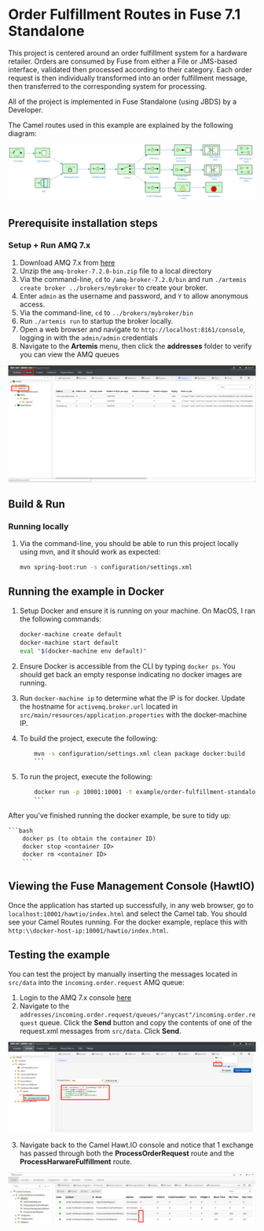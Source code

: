 # Order Fulfillment Routes in Fuse 7.1 Standalone

This project is centered around an order fulfillment system for a hardware retailer.  Orders are consumed by Fuse from either a File or JMS-based interface, validated then processed according to their category.  Each order request is then individually transformed into an order fulfillment message, then transferred to the corresponding system for processing.

All of the project is implemented in Fuse Standalone (using JBDS) by a Developer.

The Camel routes used in this example are explained by the following diagram:

![CBR Diagram](src/img/order_fullfilment_standalone.png)

## Prerequisite installation steps

### Setup + Run AMQ 7.x

1.  Download AMQ 7.x from [here](https://access.redhat.com/jbossnetwork/restricted/softwareDownload.html?softwareId=58991&product=jboss.amq.broker)
2.  Unzip the `amq-broker-7.2.0-bin.zip` file to a local directory
3.  Via the command-line, `cd` to `/amq-broker-7.2.0/bin` and run `./artemis create broker ../brokers/mybroker` to create your broker.
4.  Enter `admin` as the username and password, and `Y` to allow anonymous access.
5.  Via the command-line, `cd` to `../brokers/mybroker/bin`
6.  Run `./artemis run` to startup the broker locally.
7.  Open a web browser and navigate to `http://localhost:8161/console`, logging in with the `admin/admin` credentials
8.  Navigate to the **Artemis** menu, then click the **addresses** folder to verify you can view the AMQ queues

![CBR Diagram](src/img/amq-login-verification.png)

## Build & Run

### Running locally

1. Via the command-line, you should be able to run this project locally using mvn, and it should work as expected:

	```bash
	mvn spring-boot:run -s configuration/settings.xml
	```

## Running the example in Docker

1. Setup Docker and ensure it is running on your machine.  On MacOS, I ran the following commands:

	```bash
	docker-machine create default
	docker-machine start default
	eval "$(docker-machine env default)"
	```
	
2.  Ensure Docker is accessible from the CLI by typing `docker ps`.  You should get back an empty response indicating no docker images are running.

3.  Run `docker-machine ip` to determine what the IP is for docker.  Update the hostname for `activemq.broker.url` located in `src/main/resources/application.properties` with the docker-machine IP.

4.  To build the project, execute the following:

	```bash
    	mvn -s configuration/settings.xml clean package docker:build
    	```
    
5.  To run the project, execute the following:

	```bash
    	docker run -p 10001:10001 -t example/order-fulfillment-standalone
    	```
	
After you've finished running the docker example, be sure to tidy up:
	
	```bash
     	docker ps (to obtain the container ID)
     	docker stop <container ID>
     	docker rm <container ID>
     	```
	
## Viewing the Fuse Management Console (HawtIO)

Once the application has started up successfully, in any web browser, go to `localhost:10001/hawtio/index.html` and select the Camel tab. You should see your Camel Routes running.  For the docker example, replace this with `http:\\docker-host-ip:10001/hawtio/index.html`.

## Testing the example

You can test the project by manually inserting the messages located in `src/data` into the `incoming.order.request` AMQ queue:

1.  Login to the AMQ 7.x console [here](http://localhost:8161/console/login)
2.  Navigate to the `addresses/incoming.order.request/queues/"anycast"/incoming.order.request` queue.  Click the **Send** button and copy the contents of one of the request.xml messages from `src/data`.  Click **Send**.

![CBR Diagram](src/img/amq-test-message.png)

3.  Navigate back to the Camel Hawt.IO console and notice that 1 exchange has passed through both the **ProcessOrderRequest** route and the **ProcessHarwareFulfillment** route.

![CBR Diagram](src/img/camel-hawtio-verify.png)

